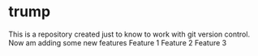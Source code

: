 # trump
This is a repository created just to know to work with git version control.
Now am adding some new features
Feature 1
Feature 2
Feature 3
